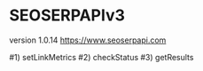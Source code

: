 # SEOSERPAPIv3

version 1.0.14
https://www.seoserpapi.com

#1) setLinkMetrics
#2) checkStatus
#3) getResults
